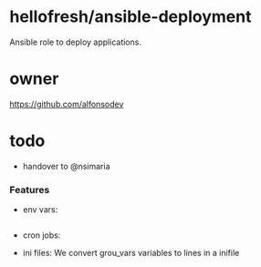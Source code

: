 # hellofresh/ansible-deployment

Ansible role to deploy applications.

# owner

https://github.com/alfonsodev

# todo

- handover to @nsimaria
    
### Features

* env vars: 
```

```

* cron jobs:


* ini files:
We convert grou_vars variables to lines in a inifile


